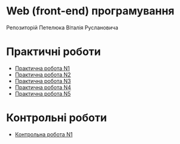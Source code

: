 # Web (front-end) програмування
Репозиторій Петелюка Віталія Руслановича
<h1>Практичні роботи</h1>
<ul>
    <li><a href="https://qresgg.github.io/web/Task1/">Практична робота N1</a></li>
    <li><a href="https://qresgg.github.io/web/Task2/">Практична робота N2</a></li>
    <li><a href="https://qresgg.github.io/web/Task3/">Практична робота N3</a></li>
    <li><a href="https://qresgg.github.io/web/Task4/">Практична робота N4</a></li>
    <li><a href="https://qresgg.github.io/web/Task5/">Практична робота N5</a></li>
</ul>

<h1>Контрольні роботи</h1>
<ul>
    <li><a href="https://qresgg.github.io/web/KR1/">Контрольна робота N1</a></li>
</ul>
